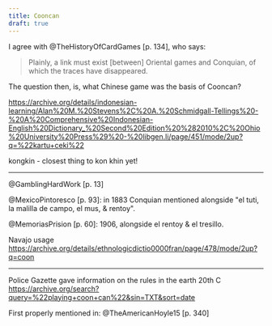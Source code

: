 ```yaml
---
title: Cooncan
draft: true
---
```



I agree with @TheHistoryOfCardGames [p. 134], who says:

> Plainly, a link must exist [between] Oriental games and Conquian, of which the traces have disappeared.

The question then, is, what Chinese game was the basis of Cooncan?

https://archive.org/details/indonesian-learning/Alan%20M.%20Stevens%2C%20A.%20Schmidgall-Tellings%20-%20A%20Comprehensive%20Indonesian-English%20Dictionary_%20Second%20Edition%20%282010%2C%20Ohio%20University%20Press%29%20-%20libgen.li/page/451/mode/2up?q=%22kartu+ceki%22

kongkin - closest thing to kon khin yet!

--- 

@GamblingHardWork [p. 13]

@MexicoPintoresco [p. 93]: in 1883 Conquian mentioned alongside "el tuti, la malilla de campo, el mus, & rentoy".

@MemoriasPrision [p. 60]: 1906, alongside el rentoy & el tresillo.

Navajo usage https://archive.org/details/ethnologicdictio0000fran/page/478/mode/2up?q=coon

---

Police Gazette gave information on the rules in the earth 20th C https://archive.org/search?query=%22playing+coon+can%22&sin=TXT&sort=date

First properly mentioned in: @TheAmericanHoyle15 [p. 340]
